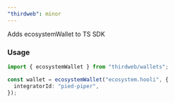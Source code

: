```yaml
---
"thirdweb": minor
---
```


Adds ecosystemWallet to TS SDK

### Usage

```ts
import { ecosystemWallet } from "thirdweb/wallets";

const wallet = ecosystemWallet("ecosystem.hooli", {
  integratorId: "pied-piper",
});
```
